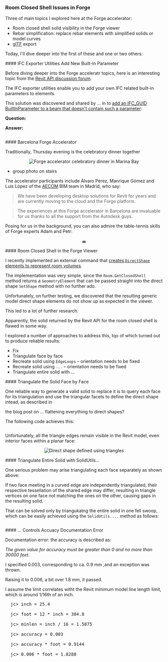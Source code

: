 <head>
<meta http-equiv="Content-Type" content="text/html; charset=utf-8">
<link rel="stylesheet" type="text/css" href="bc.css">
<script src="https://cdn.rawgit.com/google/code-prettify/master/loader/run_prettify.js" type="text/javascript"></script>
</head>

<!---

- img/adam_jeremy_luis_alvaro_petr_manrique_aecom_1200x733.jpg
  Among the participant are Álvaro Pérez, Manrique Gómez and Luis López of the [AECOM](https://www.aecom.com) BIM team in Madrid, who say:
  > We have been developing desktop solutions for Revit for years and are currently moving to the cloud and the Forge platform.
  > The experiences at this Forge accelerator in Barcelona are invaluable for us thanks to all the support from the Autodesk guys.
  Posing for us in the background, you can admire the Autodesk Forge table-tennis experts Adam and Petr.

- IFC exporter utilities enable you to add your own IFC related built-in parameters to elements
  how to [add an IFC_GUID BuiltInParameter to a beam that doesn't contain such parameter](https://forums.autodesk.com/t5/revit-api-forum/add-a-ifc-guid-builtinparameter-to-a-beam-that-doesn-t-contain/m-p/8870228)

twitter:

&ndash;
...

linkedin:


#bim #DynamoBim #ForgeDevCon #Revit #API #IFC #SDK #AI #VisualStudio #Autodesk #AEC #adsk

the [Revit API discussion forum](http://forums.autodesk.com/t5/revit-api-forum/bd-p/160) thread

-->

### Room Closed Shell Issues in Forge

Three of main topics I explored here at the Forge accelerator:

- Room closed shell solid visibility in the Forge viewer
- Rebar simplification: replace rebar elements with simplified solids or model curves
- [glTF]() export

Today, I'll dive deeper into the first of these and one or two others:


####<a name="2"></a> IFC Exporter Utilities Add New Built-In Parameter

Before diving deeper into the Forge acceleratr topics, here is an interesting topic from
the [Revit API discussion forum](http://forums.autodesk.com/t5/revit-api-forum/bd-p/160).

The IFC exporter utilities enable you to add your own IFC related built-in parameters to elements.

This solution was discovered and shared by
... in
to [add an IFC_GUID BuiltInParameter to a beam that doesn't contain such a parameter](https://forums.autodesk.com/t5/revit-api-forum/add-a-ifc-guid-builtinparameter-to-a-beam-that-doesn-t-contain/m-p/8870228):

**Question:**

**Answer:**

<pre class="code">
</pre>


####<a name="3"></a> Barcelona Forge Accelerator

Traditionally, Thursday evening is the celebratory dinner together

<center>
<img src="img/.jpg" alt="Forge accelerator celebratory dinner in Marina Bay" width="10">
</center>

- group photo on stairs

The accelerator participants include Álvaro Pérez, Manrique Gómez and Luis López of
the [AECOM](https://www.aecom.com) BIM team in Madrid, who say:

> We have been developing desktop solutions for Revit for years and are currently moving to the cloud and the Forge platform.

> The experiences at this Forge accelerator in Barcelona are invaluable for us thanks to all the support from the Autodesk guys.

Posing for us in the background, you can also admire the table-tennis skills of Forge experts Adam and Petr:

<center>
<img src="img/adam_jeremy_luis_alvaro_petr_manrique_aecom_1200x733.jpg" alt="Forge accelerator celebratory dinner in Marina Bay" width="10">
</center>



####<a name="4"></a> Room Closed Shell in the Forge Viewer

I recently implemented an external command
that [creates `DirectShape` elements to represent room volumes](https://thebuildingcoder.typepad.com/blog/2019/05/generate-directshape-element-to-represent-room-volume.html).

The implementation was very simple, since the `Room.GetClosedShell` method returns a `GeometryElement` that can be passed straight into the direct shape `SetShape` method with no further ado.

Unfortunately, on further testing, we discovered that the resulting generic model direct shape elements do not show up as expected in the viewer.

This led to a lot of further research.

Apparently, the solid returned by the Revit API for the room closed shell is flawed in some way.

I explored a number of approaches to address this, tqo of which turned out to produce reliable results:

- Fix
- Triangulate face by face
- Recreate solid using `EdgeLoops` &ndash; orientation needs to be fixed
- Recreate solid using `...` &ndash; orientation needs to be fixed
- Triangulate entire solid with ...


####<a name="5"></a> Triangulate the Solid Face by Face

One reliable way to generate a valid solid to replace it is to query each face for its triangulation and use the triangular facets to define the direct shape intead, as described in

the blog post on ... flattening everything to direct shapes?

The following code achieves this:

<pre class="code">
</pre>

Unfortunately, all the triangle edges remain visible in the Revit model, even interior faces within a planar face:

<center>
<img src="img/.jpg" alt="Direct shape defined using triangles" width="10">
</center>


####<a name="6"></a> Triangulate Entire Solid with SolidUtils...

One serious problem may arise triangulating each face separately as shown above:

If two face meeting in a curved edge are independently triangulated, their respective tessellation of the shared edge may differ, resulting in triangle vertices on one face not matching the ones on the other, causing gaps in the resulting solid.

That can be solved only by triangukatng the entire solid in one fell swoop, which can be easily achieved using the `SolidUtils....` method as follows:

<pre class="code">
</pre>


####<a name="7"></a> ... Controls Accuacy Documentation Error

Documentation error: the accuracy is described as:

*The given value for accuracy must be greater than 0 and no more than 30000 feet*.

I specified 0.003, corresponding to ca. 0.9 mm ,and an exception was thrown.

Raising it to 0.006, a bit over 1.8 mm, it passed.

I assume the limit correlates witht the Revit minimum model line length limit, which is around 1/16th of an inch.

<pre>
  jc&gt; inch = 25.4

  jc&gt; foot = 12 * inch = 304.8

  jc&gt; minlen = inch / 16 = 1.5875

  jc&gt; accuracy = 0.003

  jc&gt; accuracy * foot = 0.9144

  jc&gt; 0.006 * foot = 1.8288
</pre>

